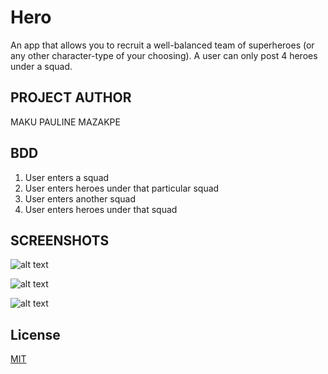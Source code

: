 # Hero
An app that allows you to recruit a well-balanced team of superheroes (or any other character-type of your choosing). A user can only post 4 heroes under a squad.

## PROJECT AUTHOR
MAKU PAULINE MAZAKPE

## BDD
1. User enters a squad
2. User enters heroes under that particular squad
3. User enters another squad
4. User enters heroes under that squad

## SCREENSHOTS

![alt text](./images/encode.png)

![alt text](http://url/to/img.png)

![alt text](http://url/to/img.png)

## License
[MIT](https://choosealicense.com/licenses/mit/)
